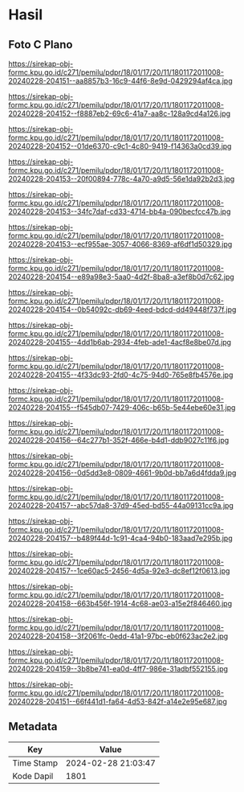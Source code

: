 # Hasil

## Foto C Plano

https://sirekap-obj-formc.kpu.go.id/c271/pemilu/pdpr/18/01/17/20/11/1801172011008-20240228-204151--aa8857b3-16c9-44f6-8e9d-0429294af4ca.jpg

https://sirekap-obj-formc.kpu.go.id/c271/pemilu/pdpr/18/01/17/20/11/1801172011008-20240228-204152--f8887eb2-69c6-41a7-aa8c-128a9cd4a126.jpg

https://sirekap-obj-formc.kpu.go.id/c271/pemilu/pdpr/18/01/17/20/11/1801172011008-20240228-204152--01de6370-c9c1-4c80-9419-f14363a0cd39.jpg

https://sirekap-obj-formc.kpu.go.id/c271/pemilu/pdpr/18/01/17/20/11/1801172011008-20240228-204153--20f00894-778c-4a70-a9d5-56e1da92b2d3.jpg

https://sirekap-obj-formc.kpu.go.id/c271/pemilu/pdpr/18/01/17/20/11/1801172011008-20240228-204153--34fc7daf-cd33-4714-bb4a-090becfcc47b.jpg

https://sirekap-obj-formc.kpu.go.id/c271/pemilu/pdpr/18/01/17/20/11/1801172011008-20240228-204153--ecf955ae-3057-4066-8369-af6df1d50329.jpg

https://sirekap-obj-formc.kpu.go.id/c271/pemilu/pdpr/18/01/17/20/11/1801172011008-20240228-204154--e89a98e3-5aa0-4d2f-8ba8-a3ef8b0d7c62.jpg

https://sirekap-obj-formc.kpu.go.id/c271/pemilu/pdpr/18/01/17/20/11/1801172011008-20240228-204154--0b54092c-db69-4eed-bdcd-dd49448f737f.jpg

https://sirekap-obj-formc.kpu.go.id/c271/pemilu/pdpr/18/01/17/20/11/1801172011008-20240228-204155--4dd1b6ab-2934-4feb-ade1-4acf8e8be07d.jpg

https://sirekap-obj-formc.kpu.go.id/c271/pemilu/pdpr/18/01/17/20/11/1801172011008-20240228-204155--4f33dc93-2fd0-4c75-94d0-765e8fb4576e.jpg

https://sirekap-obj-formc.kpu.go.id/c271/pemilu/pdpr/18/01/17/20/11/1801172011008-20240228-204155--f545db07-7429-406c-b65b-5e44ebe60e31.jpg

https://sirekap-obj-formc.kpu.go.id/c271/pemilu/pdpr/18/01/17/20/11/1801172011008-20240228-204156--64c277b1-352f-466e-b4d1-ddb9027c11f6.jpg

https://sirekap-obj-formc.kpu.go.id/c271/pemilu/pdpr/18/01/17/20/11/1801172011008-20240228-204156--0d5dd3e8-0809-4661-9b0d-bb7a6d4fdda9.jpg

https://sirekap-obj-formc.kpu.go.id/c271/pemilu/pdpr/18/01/17/20/11/1801172011008-20240228-204157--abc57da8-37d9-45ed-bd55-44a09131cc9a.jpg

https://sirekap-obj-formc.kpu.go.id/c271/pemilu/pdpr/18/01/17/20/11/1801172011008-20240228-204157--b489f44d-1c91-4ca4-94b0-183aad7e295b.jpg

https://sirekap-obj-formc.kpu.go.id/c271/pemilu/pdpr/18/01/17/20/11/1801172011008-20240228-204157--1ce60ac5-2456-4d5a-92e3-dc8ef12f0613.jpg

https://sirekap-obj-formc.kpu.go.id/c271/pemilu/pdpr/18/01/17/20/11/1801172011008-20240228-204158--663b456f-1914-4c68-ae03-a15e2f846460.jpg

https://sirekap-obj-formc.kpu.go.id/c271/pemilu/pdpr/18/01/17/20/11/1801172011008-20240228-204158--3f2061fc-0edd-41a1-97bc-eb0f623ac2e2.jpg

https://sirekap-obj-formc.kpu.go.id/c271/pemilu/pdpr/18/01/17/20/11/1801172011008-20240228-204159--3b8be741-ea0d-4ff7-986e-31adbf552155.jpg

https://sirekap-obj-formc.kpu.go.id/c271/pemilu/pdpr/18/01/17/20/11/1801172011008-20240228-204151--66f441d1-fa64-4d53-842f-a14e2e95e687.jpg


## Metadata

| Key        | Value               |
| ---------- | ------------------- |
| Time Stamp | 2024-02-28 21:03:47 |
| Kode Dapil | 1801                |



